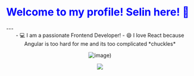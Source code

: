 <h1 style="color:blue;"> Welcome to my profile! Selin here! 👋 </h1>
---
<center>
- 💻 I am a passionate Frontend Developer! 
- 😄 I love React because Angular is too hard for me and its too complicated *chuckles* 

![image](https://media.tenor.com/eEImeJOo-58AAAAM/cat-laughing-meme.gif))
</center>

<center>
  <img src="https://media.tenor.com/eEImeJOo-58AAAAM/cat-laughing-meme.gif">
</center>



<!--
**Riddox/Riddox** is a ✨ _special_ ✨ repository because its `README.md` (this file) appears on your GitHub profile.

Here are some ideas to get you started:

- 🔭 I’m currently working on ...
- 🌱 I’m currently learning ...
- 👯 I’m looking to collaborate on ...
- 🤔 I’m looking for help with ...
- 💬 Ask me about ...
- 📫 How to reach me: ...
- 😄 Pronouns: ...
- ⚡ Fun fact: ...
-->
